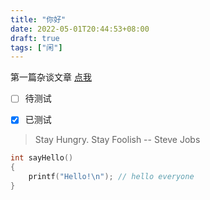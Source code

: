 ```yaml
---
title: "你好"
date: 2022-05-01T20:44:53+08:00
draft: true
tags: ["闲"]
---
```


第一篇杂谈文章 [点我](https://ipv4.qingsdz.top/about/)
- [ ] 待测试
- [x] 已测试


> Stay Hungry. Stay Foolish -- Steve Jobs

```c
int sayHello()
{
    printf("Hello!\n"); // hello everyone
}
```






